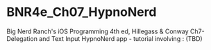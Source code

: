 BNR4e_Ch07_HypnoNerd
====================

Big Nerd Ranch's iOS Programming 4th ed, Hillegass & Conway
Ch7-Delegation and Text Input
HypnoNerd app - tutorial involving : (TBD)
